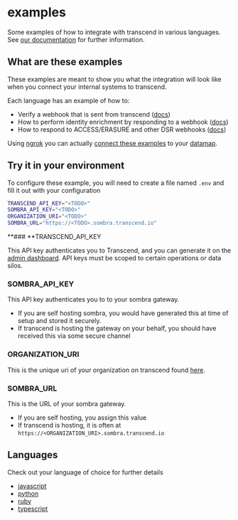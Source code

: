 # examples

Some examples of how to integrate with transcend in various languages. See [our documentation](https://docs.transcend.io/) for further information.

## What are these examples

These examples are meant to show you what the integration will look like when you connect your internal systems to transcend.

Each language has an example of how to:

- Verify a webhook that is sent from transcend ([docs](https://docs.transcend.io/docs/receiving-webhooks))
- How to perform identity enrichment by responding to a webhook ([docs](https://docs.transcend.io/docs/identity-enrichment))
- How to respond to ACCESS/ERASURE and other DSR webhooks ([docs](https://docs.transcend.io/docs/responding-to-dsrs))

Using [ngrok](https://ngrok.com/) you can actually [connect these examples](https://app.transcend.io/data-map/silos?integrationName=server) to your [datamap](https://app.transcend.io/data-map).

## Try it in your environment

To configure these example, you will need to create a file named `.env` and fill it out with your configuration

```sh
TRANSCEND_API_KEY="<TODO>"
SOMBRA_API_KEY="<TODO>"
ORGANIZATION_URI="<TODO>"
SOMBRA_URL="https://<TODO>.sombra.transcend.io"
```

**### **TRANSCEND_API_KEY

This API key authenticates you to Transcend, and you can generate it on the [admin dashboard](https://app.transcend.io/settings#Developer).
API keys must be scoped to certain operations or data silos.

### SOMBRA_API_KEY

This API key authenticates you to to your sombra gateway.

- If you are self hosting sombra, you would have generated this at time of setup and stored it securely.
- If transcend is hosting the gateway on your behalf, you should have received this via some secure channel

### ORGANIZATION_URI

This is the unique uri of your organization on transcend found [here](https://app.transcend.io/settings#OrganizationSettings).

### SOMBRA_URL

This is the URL of your sombra gateway.

- If you are self hosting, you assign this value
- If transcend is hosting, it is often at `https://<ORGANIZATION_URI>.sombra.transcend.io`

## Languages

Check out your language of choice for further details

- [javascript](./javascript)
- [python](./python)
- [ruby](./ruby)
- [typescript](./typescript)
